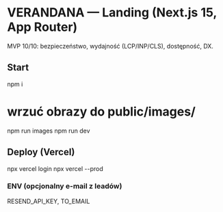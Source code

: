 # VERANDANA — Landing (Next.js 15, App Router)
MVP 10/10: bezpieczeństwo, wydajność (LCP/INP/CLS), dostępność, DX.

## Start
npm i
# wrzuć obrazy do public/images/
npm run images
npm run dev

## Deploy (Vercel)
npx vercel login
npx vercel --prod

### ENV (opcjonalny e-mail z leadów)
RESEND_API_KEY, TO_EMAIL
